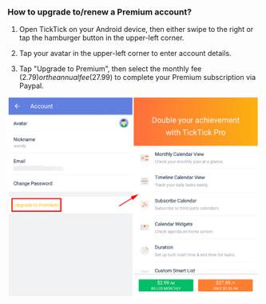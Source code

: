 ### How to upgrade to/renew a Premium account?

1. Open TickTick on your Android device, then either swipe to the right or tap the hamburger button in the upper-left corner.

2. Tap your avatar in the upper-left corner to enter account details.

3. Tap "Upgrade to Premium", then select the monthly fee ($2.79) or the annual fee ($27.99) to complete your Premium subscription via Paypal.





![](../tick-android/3.1/3.1.5.png)